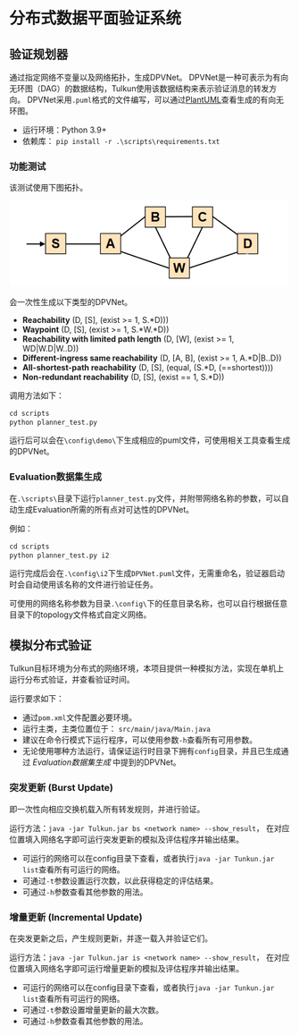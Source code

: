 # 分布式数据平面验证系统


## 验证规划器

通过指定网络不变量以及网络拓扑，生成DPVNet。
DPVNet是一种可表示为有向无环图（DAG）的数据结构，Tulkun使用该数据结构来表示验证消息的转发方向。
DPVNet采用`.puml`格式的文件编写，可以通过[PlantUML](https://plantuml.com/)查看生成的有向无环图。

- 运行环境：Python 3.9+
- 依赖库： `pip install -r .\scripts\requirements.txt`

### 功能测试

该测试使用下图拓扑。

![demo-topology](./config/demo/demo-topology.png)

会一次性生成以下类型的DPVNet。

- **Reachability** (D, \[S], (exist >= 1, S.*D)))
- **Waypoint** (D, \[S], (exist >= 1, S.*W.*D))
- **Reachability with limited path length** (D, \[W], (exist >= 1,
  WD|W.D|W..D))
- **Different-ingress same reachability** (D, \[A, B], (exist >= 1,
  A.*D|B..D))
- **All-shortest-path reachability** (D, \[S], (equal, (S.*D,
  (==shortest))))
- **Non-redundant reachability** (D, \[S], (exist == 1, S.*D))

调用方法如下：

```shell
cd scripts
python planner_test.py
```

运行后可以会在`\config\demo\`下生成相应的puml文件，可使用相关工具查看生成的DPVNet。


### Evaluation数据集生成

在`.\scripts\`目录下运行`planner_test.py`文件，并附带网络名称的参数，可以自动生成Evaluation所需的所有点对可达性的DPVNet。

例如：

```shell
cd scripts
python planner_test.py i2
```

运行完成后会在`.\config\i2`下生成`DPVNet.puml`文件，无需重命名，验证器启动时会自动使用该名称的文件进行验证任务。

可使用的网络名称参数为目录`.\config\`下的任意目录名称，也可以自行根据任意目录下的topology文件格式自定义网络。

## 模拟分布式验证

Tulkun目标环境为分布式的网络环境，本项目提供一种模拟方法，实现在单机上运行分布式验证，并查看验证时间。

运行要求如下：

- 通过`pom.xml`文件配置必要环境。
- 运行主类，主类位置位于： `src/main/java/Main.java`
- 建议在命令行模式下运行程序，可以使用参数`-h`查看所有可用参数。
- 无论使用哪种方法运行，请保证运行时目录下拥有`config`目录，并且已生成通过
  *Evaluation数据集生成* 中提到的DPVNet。

### 突发更新 (Burst Update)

即一次性向相应交换机载入所有转发规则，并进行验证。

运行方法：`java -jar Tulkun.jar bs <network name> --show_result`，
在对应位置填入网络名字即可运行突发更新的模拟及评估程序并输出结果。

- 可运行的网络可以在config目录下查看，或者执行`java -jar Tunkun.jar
  list`查看所有可运行的网络。
- 可通过`-t`参数设置运行次数，以此获得稳定的评估结果。
- 可通过`-h`参数查看其他参数的用法。

### 增量更新 (Incremental Update)

在突发更新之后，产生规则更新，并逐一载入并验证它们。

运行方法：`java -jar Tulkun.jar is <network name> --show_result`，
在对应位置填入网络名字即可运行增量更新的模拟及评估程序并输出结果。

- 可运行的网络可以在config目录下查看，或者执行`java -jar Tunkun.jar
  list`查看所有可运行的网络。
- 可通过`-t`参数设置增量更新的最大次数。
- 可通过`-h`参数查看其他参数的用法。


